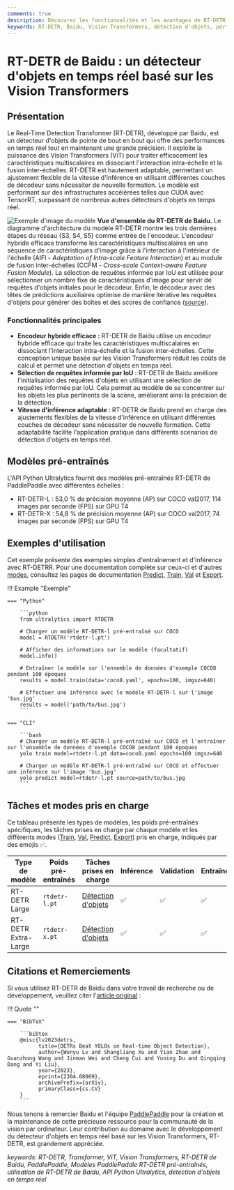 ```yaml
---
comments: true
description: Découvrez les fonctionnalités et les avantages de RT-DETR de Baidu, un détecteur d'objets en temps réel efficace et adaptable grâce aux Vision Transformers, incluant des modèles pré-entraînés.
keywords: RT-DETR, Baidu, Vision Transformers, détection d'objets, performance en temps réel, CUDA, TensorRT, sélection de requêtes informée par IoU, Ultralytics, API Python, PaddlePaddle
---
```


# RT-DETR de Baidu : un détecteur d'objets en temps réel basé sur les Vision Transformers

## Présentation

Le Real-Time Detection Transformer (RT-DETR), développé par Baidu, est un détecteur d'objets de pointe de bout en bout qui offre des performances en temps réel tout en maintenant une grande précision. Il exploite la puissance des Vision Transformers (ViT) pour traiter efficacement les caractéristiques multiscalaires en dissociant l'interaction intra-échelle et la fusion inter-échelles. RT-DETR est hautement adaptable, permettant un ajustement flexible de la vitesse d'inférence en utilisant différentes couches de décodeur sans nécessiter de nouvelle formation. Le modèle est performant sur des infrastructures accélérées telles que CUDA avec TensorRT, surpassant de nombreux autres détecteurs d'objets en temps réel.

![Exemple d'image du modèle](https://user-images.githubusercontent.com/26833433/238963168-90e8483f-90aa-4eb6-a5e1-0d408b23dd33.png)
**Vue d'ensemble du RT-DETR de Baidu.** Le diagramme d'architecture du modèle RT-DETR montre les trois dernières étapes du réseau {S3, S4, S5} comme entrée de l'encodeur. L'encodeur hybride efficace transforme les caractéristiques multiscalaires en une séquence de caractéristiques d'image grâce à l'interaction à l'intérieur de l'échelle (AIFI - *Adeptation of Intra-scale Feature Interaction*) et au module de fusion inter-échelles (CCFM - *Cross-scale Context-aware Feature Fusion Module*). La sélection de requêtes informée par IoU est utilisée pour sélectionner un nombre fixe de caractéristiques d'image pour servir de requêtes d'objets initiales pour le décodeur. Enfin, le décodeur avec des têtes de prédictions auxiliaires optimise de manière itérative les requêtes d'objets pour générer des boîtes et des scores de confiance ([source](https://arxiv.org/pdf/2304.08069.pdf)).

### Fonctionnalités principales

- **Encodeur hybride efficace :** RT-DETR de Baidu utilise un encodeur hybride efficace qui traite les caractéristiques multiscalaires en dissociant l'interaction intra-échelle et la fusion inter-échelles. Cette conception unique basée sur les Vision Transformers réduit les coûts de calcul et permet une détection d'objets en temps réel.
- **Sélection de requêtes informée par IoU :** RT-DETR de Baidu améliore l'initialisation des requêtes d'objets en utilisant une sélection de requêtes informée par IoU. Cela permet au modèle de se concentrer sur les objets les plus pertinents de la scène, améliorant ainsi la précision de la détection.
- **Vitesse d'inférence adaptable :** RT-DETR de Baidu prend en charge des ajustements flexibles de la vitesse d'inférence en utilisant différentes couches de décodeur sans nécessiter de nouvelle formation. Cette adaptabilité facilite l'application pratique dans différents scénarios de détection d'objets en temps réel.

## Modèles pré-entraînés

L'API Python Ultralytics fournit des modèles pré-entraînés RT-DETR de PaddlePaddle avec différentes échelles :

- RT-DETR-L : 53,0 % de précision moyenne (AP) sur COCO val2017, 114 images par seconde (FPS) sur GPU T4
- RT-DETR-X : 54,8 % de précision moyenne (AP) sur COCO val2017, 74 images par seconde (FPS) sur GPU T4

## Exemples d'utilisation

Cet exemple présente des exemples simples d'entraînement et d'inférence avec RT-DETRR. Pour une documentation complète sur ceux-ci et d'autres [modes](../modes/index.md), consultez les pages de documentation [Predict](../modes/predict.md),  [Train](../modes/train.md), [Val](../modes/val.md) et [Export](../modes/export.md).

!!! Example "Exemple"

    === "Python"

        ```python
        from ultralytics import RTDETR

        # Charger un modèle RT-DETR-l pré-entraîné sur COCO
        model = RTDETR('rtdetr-l.pt')

        # Afficher des informations sur le modèle (facultatif)
        model.info()

        # Entraîner le modèle sur l'ensemble de données d'exemple COCO8 pendant 100 époques
        results = model.train(data='coco8.yaml', epochs=100, imgsz=640)

        # Effectuer une inférence avec le modèle RT-DETR-l sur l'image 'bus.jpg'
        results = model('path/to/bus.jpg')
        ```

    === "CLI"

        ```bash
        # Charger un modèle RT-DETR-l pré-entraîné sur COCO et l'entraîner sur l'ensemble de données d'exemple COCO8 pendant 100 époques
        yolo train model=rtdetr-l.pt data=coco8.yaml epochs=100 imgsz=640

        # Charger un modèle RT-DETR-l pré-entraîné sur COCO et effectuer une inférence sur l'image 'bus.jpg'
        yolo predict model=rtdetr-l.pt source=path/to/bus.jpg
        ```

## Tâches et modes pris en charge

Ce tableau présente les types de modèles, les poids pré-entraînés spécifiques, les tâches prises en charge par chaque modèle et les différents modes ([Train](../modes/train.md), [Val](../modes/val.md), [Predict](../modes/predict.md), [Export](../modes/export.md)) pris en charge, indiqués par des emojis ✅.

| Type de modèle      | Poids pré-entraînés | Tâches prises en charge                  | Inférence | Validation | Entraînement | Export |
|---------------------|---------------------|------------------------------------------|-----------|------------|--------------|--------|
| RT-DETR Large       | `rtdetr-l.pt`       | [Détection d'objets](../tasks/detect.md) | ✅         | ✅          | ✅            | ✅      |
| RT-DETR Extra-Large | `rtdetr-x.pt`       | [Détection d'objets](../tasks/detect.md) | ✅         | ✅          | ✅            | ✅      |

## Citations et Remerciements

Si vous utilisez RT-DETR de Baidu dans votre travail de recherche ou de développement, veuillez citer l'[article original](https://arxiv.org/abs/2304.08069) :

!!! Quote ""

    === "BibTeX"

        ```bibtex
        @misc{lv2023detrs,
              title={DETRs Beat YOLOs on Real-time Object Detection},
              author={Wenyu Lv and Shangliang Xu and Yian Zhao and Guanzhong Wang and Jinman Wei and Cheng Cui and Yuning Du and Qingqing Dang and Yi Liu},
              year={2023},
              eprint={2304.08069},
              archivePrefix={arXiv},
              primaryClass={cs.CV}
        }
        ```

Nous tenons à remercier Baidu et l'équipe [PaddlePaddle](https://github.com/PaddlePaddle/PaddleDetection) pour la création et la maintenance de cette précieuse ressource pour la communauté de la vision par ordinateur. Leur contribution au domaine avec le développement du détecteur d'objets en temps réel basé sur les Vision Transformers, RT-DETR, est grandement appréciée.

*keywords: RT-DETR, Transformer, ViT, Vision Transformers, RT-DETR de Baidu, PaddlePaddle, Modèles PaddlePaddle RT-DETR pré-entraînés, utilisation de RT-DETR de Baidu, API Python Ultralytics, détection d'objets en temps réel*

